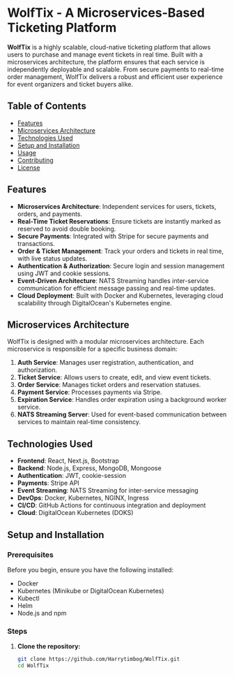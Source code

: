 # WolfTix - A Microservices-Based Ticketing Platform

**WolfTix** is a highly scalable, cloud-native ticketing platform that allows users to purchase and manage event tickets in real time. Built with a microservices architecture, the platform ensures that each service is independently deployable and scalable. From secure payments to real-time order management, WolfTix delivers a robust and efficient user experience for event organizers and ticket buyers alike.

## Table of Contents
- [Features](#features)
- [Microservices Architecture](#microservices-architecture)
- [Technologies Used](#technologies-used)
- [Setup and Installation](#setup-and-installation)
- [Usage](#usage)
- [Contributing](#contributing)
- [License](#license)

## Features
- **Microservices Architecture**: Independent services for users, tickets, orders, and payments.
- **Real-Time Ticket Reservations**: Ensure tickets are instantly marked as reserved to avoid double booking.
- **Secure Payments**: Integrated with Stripe for secure payments and transactions.
- **Order & Ticket Management**: Track your orders and tickets in real time, with live status updates.
- **Authentication & Authorization**: Secure login and session management using JWT and cookie sessions.
- **Event-Driven Architecture**: NATS Streaming handles inter-service communication for efficient message passing and real-time updates.
- **Cloud Deployment**: Built with Docker and Kubernetes, leveraging cloud scalability through DigitalOcean's Kubernetes engine.

## Microservices Architecture
WolfTix is designed with a modular microservices architecture. Each microservice is responsible for a specific business domain:

1. **Auth Service**: Manages user registration, authentication, and authorization.
2. **Ticket Service**: Allows users to create, edit, and view event tickets.
3. **Order Service**: Manages ticket orders and reservation statuses.
4. **Payment Service**: Processes payments via Stripe.
5. **Expiration Service**: Handles order expiration using a background worker service.
6. **NATS Streaming Server**: Used for event-based communication between services to maintain real-time consistency.

## Technologies Used
- **Frontend**: React, Next.js, Bootstrap
- **Backend**: Node.js, Express, MongoDB, Mongoose
- **Authentication**: JWT, cookie-session
- **Payments**: Stripe API
- **Event Streaming**: NATS Streaming for inter-service messaging
- **DevOps**: Docker, Kubernetes, NGINX, Ingress
- **CI/CD**: GitHub Actions for continuous integration and deployment
- **Cloud**: DigitalOcean Kubernetes (DOKS)

## Setup and Installation

### Prerequisites
Before you begin, ensure you have the following installed:
- Docker
- Kubernetes (Minikube or DigitalOcean Kubernetes)
- Kubectl
- Helm
- Node.js and npm

### Steps

1. **Clone the repository:**
   ```bash
   git clone https://github.com/Harrytimbog/WolfTix.git
   cd WolfTix
